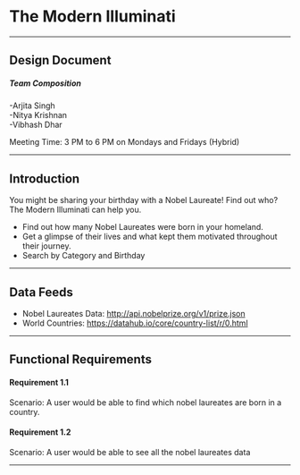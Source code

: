 # The Modern Illuminati
---
 ## Design Document  
 
 ##### Team Composition  
 
 -Arjita Singh  
 -Nitya Krishnan  
 -Vibhash Dhar  
 
 Meeting Time: 3 PM to 6 PM on Mondays and Fridays (Hybrid)  
 
 ---
 
 ## Introduction  
 
 You might be sharing your birthday with a Nobel Laureate! Find out who? The Modern Illuminati can help you.

-	Find out how many Nobel Laureates were born in your homeland.  
-	Get a glimpse of their lives and what kept them motivated throughout their journey.  
-	Search by Category and Birthday

---  

## Data Feeds  

- Nobel Laureates Data: http://api.nobelprize.org/v1/prize.json
- World Countries: https://datahub.io/core/country-list/r/0.html  
---  

## Functional Requirements  

#### Requirement 1.1  

Scenario:  A user would be able to find which nobel laureates are born in a country.  

#### Requirement 1.2  

Scenario:  A user would be able to see all the nobel laureates data

---




